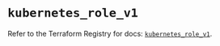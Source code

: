 # `kubernetes_role_v1`

Refer to the Terraform Registry for docs: [`kubernetes_role_v1`](https://registry.terraform.io/providers/hashicorp/kubernetes/2.34.0/docs/resources/role_v1).
